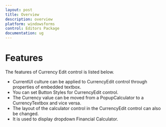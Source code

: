 ```yaml
---
layout: post
title: Overview
description: overview
platform: windowsforms
control: Editors Package
documentation: ug
---
```


# Features

The features of Currency Edit control is listed below.

* CurrentUI culture can be applied to CurrencyEdit control through properties of embedded textbox.
* You can set Button Styles for CurrencyEdit control.
* The Currency value can be moved from a PopupCalculator to a CurrencyTextbox and vice versa.
* The layout of the calculator control in the CurrencyEdit control can also be changed.
* It is used to display dropdown Financial Calculator.